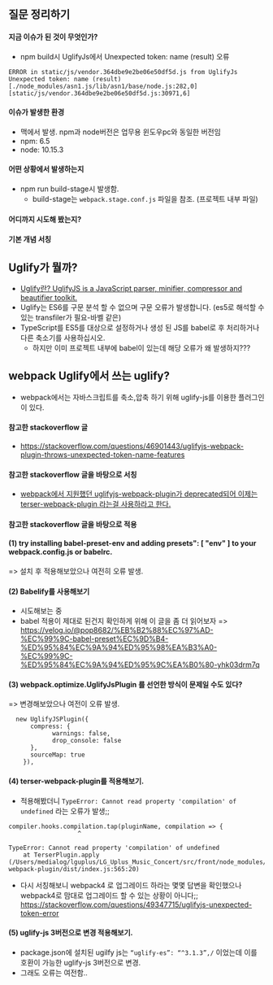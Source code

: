 ## 질문 정리하기
#### 지금 이슈가 된 것이 무엇인가?
- npm build시 UglifyJs에서 Unexpected token: name (result) 오류 
   
```
ERROR in static/js/vendor.364dbe9e2be06e50df5d.js from UglifyJs
Unexpected token: name (result) [./node_modules/asn1.js/lib/asn1/base/node.js:282,0][static/js/vendor.364dbe9e2be06e50df5d.js:30971,6]
```

#### 이슈가 발생한 환경
- 맥에서 발생. npm과 node버전은 업무용 윈도우pc와 동일한 버전임
- npm: 6.5
- node: 10.15.3

#### 어떤 상황에서 발생하는지
- npm run build-stage시 발생함.
  - build-stage는 `webpack.stage.conf.js` 파일을 참조. (프로젝트 내부 파일)
  
  
#### 어디까지 시도해 봤는지?
#### 기본 개념 서칭 
## Uglify가 뭘까? 
- [Uglify란? UglifyJS is a JavaScript parser, minifier, compressor and beautifier toolkit.](https://github.com/mishoo/UglifyJS)
- Uglify는 ES6를 구문 분석 할 수 없으며 구문 오류가 발생합니다. (es5로 해석할 수 있는 transfiler가 필요-바벨 같은)
- TypeScript를 ES5를 대상으로 설정하거나 생성 된 JS를 babel로 후 처리하거나 다른 축소기를 사용하십시오.
  - 하지만 이미 프로젝트 내부에 babel이 있는데 해당 오류가 왜 발생하지??? 

## webpack Uglify에서 쓰는 uglify? 
- webpack에서는 자바스크립트를 축소,압축 하기 위해 uglify-js를 이용한 플러그인이 있다. 

#### 참고한 stackoverflow 글 
- https://stackoverflow.com/questions/46901443/uglifyjs-webpack-plugin-throws-unexpected-token-name-features

#### 참고한 stackoverflow 글을 바탕으로 서칭 
- [webpack에서 지원했던 uglifyjs-webpack-plugin가 deprecated되어 이제는 terser-webpack-plugin 라는걸 사용하라고 한다.](https://github.com/webpack-contrib/uglifyjs-webpack-plugin)

#### 참고한 stackoverflow 글을 바탕으로 적용 
#### (1) try installing babel-preset-env and adding presets": [ "env" ] to your webpack.config.js or babelrc.
=> 설치 후 적용해보았으나 여전히 오류 발생. 

#### (2) Babelify를 사용해보기
- 시도해보는 중 
- babel 적용이 제대로 된건지 확인하게 위해 이 글을 좀 더 읽어보자 => https://velog.io/@pop8682/%EB%B2%88%EC%97%AD-%EC%99%9C-babel-preset%EC%9D%B4-%ED%95%84%EC%9A%94%ED%95%98%EA%B3%A0-%EC%99%9C-%ED%95%84%EC%9A%94%ED%95%9C%EA%B0%80-yhk03drm7q


#### (3) webpack.optimize.UglifyJsPlugin 를 선언한 방식이 문제일 수도 있다?
=> 변경해보았으나 여전이 오류 발생.         
```
  new UglifyJSPlugin({
      compress: {
            warnings: false,
            drop_console: false
      },
      sourceMap: true
    }),
```
  
#### (4) terser-webpack-plugin를 적용해보기. 
- 적용해봤더니 `TypeError: Cannot read property 'compilation' of undefined` 라는 오류가 발생;; 
   
```
compiler.hooks.compilation.tap(pluginName, compilation => {
                   ^

TypeError: Cannot read property 'compilation' of undefined
    at TerserPlugin.apply (/Users/medialog/lguplus/LG_Uplus_Music_Concert/src/front/node_modules/terser-webpack-plugin/dist/index.js:565:20)
```

- 다시 서칭해보니 webpack4 로 업그레이드 하라는 몇몇 답변을 확인했으나 webpack4로 맘대로 업그레이드 할 수 있는 상황이 아니다;; 
https://stackoverflow.com/questions/49347715/uglifyjs-unexpected-token-error


#### (5) uglify-js 3버전으로 변경 적용해보기. 
- package.json에 설치된 ugilfy js는 `“uglify-es”: “^3.1.3”,/` 이었는데 이를 호환이 가능한 uglify-js 3버전으로 변경. 
- 그래도 오류는 여전함.. 




